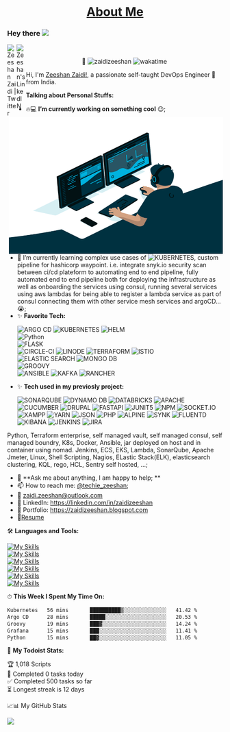 <h1 align="center"><a href="https://zaidizeeshan.github.io/">About Me</a></h1>


<!-- [![](https://github.com/zaidizeeshan/zaidizeeshan/blob/main/dino.gif)](#)-->
### Hey there <img src="https://media.giphy.com/media/hvRJCLFzcasrR4ia7z/giphy.gif" width="25px">
<a href="https://twitter.com/techie_zeeshan">
  <img align="left" alt="Zeeshan Zaidi | Twitter" width="22px" src="https://raw.githubusercontent.com/peterthehan/peterthehan/master/assets/twitter.svg" />
</a>
<a href="https://www.linkedin.com/in/zaidizeeshan/">
  <img align="left" alt="Zeeshan's LinkedIN" width="22px" src="https://raw.githubusercontent.com/peterthehan/peterthehan/master/assets/linkedin.svg" />
</a>


<br />

<p align="center">
    🎯 <img src="https://komarev.com/ghpvc/?username=zaidizeeshan" alt="zaidizeeshan"/>
    <img src="https://wakatime.com/badge/user/4719ba27-7e5d-4a0e-8a46-ec4c3e264034.svg" alt="wakatime"/>
</p>

Hi, I'm [Zeeshan Zaidi!](https://zaidizeeshan.blogspot.com/), a passionate self-taught DevOps Engineer 🚀 from India.

  <img align="right" alt="GIF" src="https://github.com/zaidizeeshan/zaidizeeshan/blob/main/code.gif?raw=true" width="500" height="320" /> 
  
**Talking about Personal Stuffs:**

- 🔥💻 **I’m currently working on something cool** :wink:;
- :notebook: I’m currently learning complex use cases of <img src="https://img.shields.io/badge/kubernetes-326ce5.svg?&style=for-the-badge&logo=kubernetes&logoColor=white" alt="KUBERNETES">, custom pipeline for hashicorp waypoint. i.e. integrate snyk.io security scan between ci/cd plateform to automating end to end pipeline, fully automated end to end pipeline both for deploying the infrastructure as well as onboarding the services using consul, running several services using aws lambdas for being able to register a lambda service as part of consul connecting them with other service mesh services and argoCD... 😭; 
- :sparkles: **Favorite Tech:** <p>
    <img src="https://img.shields.io/badge/Argo%20CD-1e0b3e?style=for-the-badge&logo=argo&logoColor=#d16044" alt="ARGO CD">
    <img src="https://img.shields.io/badge/kubernetes-326ce5.svg?&style=for-the-badge&logo=kubernetes&logoColor=white" alt="KUBERNETES">
    <img src="https://img.shields.io/badge/Helm-0F1689?style=for-the-badge&logo=Helm&labelColor=0F1689" alt="HELM">  
    <img src="https://img.shields.io/badge/python%20-%2314354C.svg?&amp;style=for-the-badge&amp;logo=python&amp;logoColor=white" alt="Python">  
    <img src="https://img.shields.io/badge/Flask-000000?style=for-the-badge&logo=flask&logoColor=white" alt="FLASK">  
    <img src="https://img.shields.io/badge/circleci-343434?style=for-the-badge&logo=circleci&logoColor=white" alt="CIRCLE-CI">
    <img src="https://img.shields.io/badge/Linode-00A95C?style=for-the-badge&logo=Linode&logoColor=white" alt="LINODE">
    <img src="https://img.shields.io/badge/Terraform-7B42BC?style=for-the-badge&logo=terraform&logoColor=white" alt="TERRAFORM">
    <img src="https://img.shields.io/badge/Istio-466BB0?style=for-the-badge&logo=Istio&logoColor=white" alt="ISTIO">  
    <img src="https://img.shields.io/badge/Elastic_Search-005571?style=for-the-badge&logo=elasticsearch&logoColor=white" alt="ELASTIC SEARCH">
    <img src="https://img.shields.io/badge/MongoDB-4EA94B?style=for-the-badge&logo=mongodb&logoColor=white" alt="MONGO DB">  
    <img src="https://img.shields.io/badge/apache%20Groovy-4298B8?style=for-the-badge&logo=apachegroovy&logoColor=white" alt="GROOVY">  
    <img src="https://img.shields.io/badge/Ansible-000000?style=for-the-badge&logo=ansible&logoColor=white" alt="ANSIBLE">
    <img src="https://img.shields.io/badge/Apache_Kafka-231F20?style=for-the-badge&logo=apache-kafka&logoColor=white" alt="KAFKA">
    <img src="https://img.shields.io/badge/Rancher-0075A8?style=for-the-badge&logo=rancher&logoColor=white" alt="RANCHER">  
</p>
<!--
A/B testing, Single Pane of Glass for Data Observability which include logs, apm, siem, xdr, rum, distributed traces and synthetics testing, terraform drift detection, Python, Terraform, vault, consul, K8s, Docker, Ansible, Jenkins, ECS, EKS, Lambda, SonarQube, Apache Jmeter, datadog, Linux, Shell Scripting, Nagios, ELastic Stack(ELK), elasticsearch clustering, KQL, rego, HCL, Sentry self hosted, ...; -->

- :sparkles: **Tech used in my previosly project:** <p>

    <img src="https://img.shields.io/badge/Sonarqube-5190cf?style=for-the-badge&logo=sonarqube&logoColor=white" alt="SONARQUBE">
    <img src="https://img.shields.io/badge/Amazon%20DynamoDB-4053D6?style=for-the-badge&logo=Amazon%20DynamoDB&logoColor=white" alt="DYNAMO DB">  
    <img src="https://img.shields.io/badge/Databricks-FF3621?style=for-the-badge&logo=Databricks&logoColor=white" alt="DATABRICKS">
    <img src="https://img.shields.io/badge/Apache-D22128?style=for-the-badge&logo=Apache&logoColor=white" alt="APACHE">  
    <img src="https://img.shields.io/badge/Cypress-17202C?style=for-the-badge&logo=cypress&logoColor=white" alt="CUCUMBER">
    <img src="https://img.shields.io/badge/Drupal-0678BE?style=for-the-badge&logo=drupal&logoColor=white" alt="DRUPAL">
    <img src="https://img.shields.io/badge/fastapi-109989?style=for-the-badge&logo=FASTAPI&logoColor=white" alt="FASTAPI">
    <img src="https://img.shields.io/badge/Junit5-25A162?style=for-the-badge&logo=junit5&logoColor=white" alt="JUNIT5">
    <img src="https://img.shields.io/badge/npm-CB3837?style=for-the-badge&logo=npm&logoColor=white" alt="NPM">    
    <img src="https://img.shields.io/badge/Socket.io-010101?&style=for-the-badge&logo=Socket.io&logoColor=white" alt="SOCKET.IO">
    <img src="https://img.shields.io/badge/Xampp-F37623?style=for-the-badge&logo=xampp&logoColor=white" alt="XAMPP">
    <img src="https://img.shields.io/badge/Yarn-2C8EBB?style=for-the-badge&logo=yarn&logoColor=white" alt="YARN">
    <img src="https://img.shields.io/badge/json-5E5C5C?style=for-the-badge&logo=json&logoColor=white" alt="JSON">
    <img src="https://img.shields.io/badge/PHP-777BB4?style=for-the-badge&logo=php&logoColor=white" alt="PHP">
    <img src="https://img.shields.io/badge/Alpine_Linux-0D597F?style=for-the-badge&logo=alpine-linux&logoColor=white" alt="ALPINE">
    <img src="https://img.shields.io/badge/Snyk-4C4A73?style=for-the-badge&logo=snyk&logoColor=white" alt="SYNK">
    <img src="https://img.shields.io/badge/Fluentd-599CD0?style=for-the-badge&logo=fluentd&logoColor=white&labelColor=599CD0" alt="FLUENTD">
    <img src="https://img.shields.io/badge/Kibana-005571?style=for-the-badge&logo=Kibana&logoColor=white" alt="KIBANA">
    <img src="https://img.shields.io/badge/Jenkins-D24939?style=for-the-badge&logo=Jenkins&logoColor=white" alt="JENKINS">   
    <img src="https://img.shields.io/badge/Jira-0052CC?style=for-the-badge&logo=Jira&logoColor=white" alt="JIRA">    
</p>

Python, Terraform enterprise, self managed vault, self managed consul, self managed boundry, K8s, Docker, Ansible, jar deployed on host and in container using nomad. Jenkins, ECS, EKS, Lambda, SonarQube, Apache Jmeter, Linux, Shell Scripting, Nagios, ELastic Stack(ELK), elasticsearch clustering, KQL, rego, HCL, Sentry self hosted,  ...;
- 💬 **Ask me about anything, I am happy to help; **
- 📫 How to reach me: [@techie_zeeshan](https://twitter.com/techie_zeeshan);
- :email:	zaidi.zeeshan@outlook.com <br>
- :briefcase: LinkedIn: https://linkedin.com/in/zaidizeeshan <br>
- :art: Portfolio: https://zaidizeeshan.blogspot.com <br>
- 📝[Resume](https://drive.google.com/file/d/1vJdfvdBJyLVAIyyvz4z0UEIsrbihqcxh/view?usp=sharing)

🛠️ **Languages and Tools:**  

[![My Skills](https://skillicons.dev/icons?i=linux,bash,py,flask,java,php,nodejs&perline=10)](https://skillicons.dev)
<br />
[![My Skills](https://skillicons.dev/icons?i=mysql,postgres,mongodb,dynamodb,redis&perline=10)](https://skillicons.dev)
<br />
[![My Skills](https://skillicons.dev/icons?i=githubactions,regex,postman,nginx&perline=10)](https://skillicons.dev)
<br />
[![My Skills](https://skillicons.dev/icons?i=git,jenkins,maven,selenium,docker,kubernetes,ansible&perline=10)](https://skillicons.dev)
<br />
[![My Skills](https://skillicons.dev/icons?i=aws,gcp,azure,openstack,openshift&perline=10)](https://skillicons.dev)
<br />
[![My Skills](https://skillicons.dev/icons?i=kafka,prometheus,grafana,sentry&perline=10)](https://skillicons.dev)

<!--
https://github.com/tandpfun/skill-icons/blob/main/readme.md
https://github.com/alexandresanlim/Badges4-README.md-Profile
<code><img height="20" src="https://raw.githubusercontent.com/github/explore/80688e429a7d4ef2fca1e82350fe8e3517d3494d/topics/python/python.png"></code>
<code><img height="20" src="https://raw.githubusercontent.com/github/explore/80688e429a7d4ef2fca1e82350fe8e3517d3494d/topics/mysql/mysql.png"></code>
<code><img height="20" src="https://raw.githubusercontent.com/github/explore/80688e429a7d4ef2fca1e82350fe8e3517d3494d/topics/firebase/firebase.png"></code>
<code><img height="20" src="https://raw.githubusercontent.com/github/explore/80688e429a7d4ef2fca1e82350fe8e3517d3494d/topics/git/git.png"></code>
<code><img height="20" src="https://raw.githubusercontent.com/github/explore/80688e429a7d4ef2fca1e82350fe8e3517d3494d/topics/nodejs/nodejs.png"></code>
<code><img height="20" src="https://raw.githubusercontent.com/github/explore/6c6508f34230f0ac0d49e847a326429eefbfc030/topics/docker/docker.png"></code>
<code><img height="20" src="https://raw.githubusercontent.com/github/explore/46beb428f6ba77f5de33ba7633402379aba5d92d/topics/kubernetes/kubernetes.png"></code>
<code><img height="20" src="https://raw.githubusercontent.com/github/explore/46beb428f6ba77f5de33ba7633402379aba5d92d/topics/go/go.png"></code>
<code><img height="20" src="https://raw.githubusercontent.com/github/explore/a78365e1ed698ba6441a91508591e863cf1f9590/topics/terraform/terraform.png"></code>
-->

⏱ **This Week I Spent My Time On:**
<!--START_SECTION:waka-->
```text
Kubernetes   56 mins       ██████████▒░░░░░░░░░░░░░░   41.42 % 
Argo CD      28 mins       █████░░░░░░░░░░░░░░░░░░░░   20.53 % 
Groovy       19 mins       ███▓░░░░░░░░░░░░░░░░░░░░░   14.24 % 
Grafana      15 mins       ███░░░░░░░░░░░░░░░░░░░░░░   11.41 % 
Python       15 mins       ██▓░░░░░░░░░░░░░░░░░░░░░░   11.05 % 
```
<!--END_SECTION:waka-->

🚧 **My Todoist Stats:**
<!-- TODO-IST:START -->
🏆  1,018 Scripts           
🎯  Completed 0 tasks today           
✅  Completed 500 tasks so far           
⏳  Longest streak is 12 days
<!-- TODO-IST:END -->



📈📊 My GitHub Stats 
<!--
<p align="left"> <img src="https://github-readme-stats.vercel.app/api?username=zaidizeeshan&show_icons=true&theme=gotham" alt="zaidizeeshan" />(#)
<p align="right"> <img src="https://github-readme-streak-stats.herokuapp.com/?user=zaidizeeshan&theme=dark" alt="zaidizeeshan" />(#)  -->

[![](https://github-readme-streak-stats.herokuapp.com/?user=zaidizeeshan&theme=dark)](#)  



<!-- fake contribution.gif  ### ∞ contributions in the last year 

 TODO-IST:START| <img src="https://github.com/zaidizeeshan/zaidizeeshan/blob/main/contributions.gif" alt="Contributions" width="722px" height="112px" /> | 
| ------------------------------------------------------------------------------------------------------------------------------------------- |


[Learn how we count contributions](https://docs.github.com/en/free-pro-team@latest/github/setting-up-and-managing-your-github-profile/why-are-my-contributions-not-showing-up-on-my-profile) -->

<!-- --------------------------------------------------------------------------------------- -->
<!-- 
<hr></hr>
<p align="center">
  <samp>
    Hi, I'm Zeeshan! 👋 <br>
    🔥 Delhi based DevOps Engineer grinding hard to make something cool  <br>
    :sparkles: Favorite Tech: cloud, Soc analysis, observability, Multi could integration, OWASP Zap, selenium, service mesh, web assembly, Linux ... <br>
    :notebook: I’m currently learning complex use cases of Kubernetes... 😭  <br>
    :email:	zaidi.zeeshan@outlook.com <br>
    :art: Portfolio: https://about.me/zeeshanzaidi <br>
    :briefcase: LinkedIn: https://linkedin.com/in/zaidizeeshan <br>
  </samp>
</p>
-->
<!--
**zaidizeeshan/zaidizeeshan** is a ✨ _special_ ✨ repository because its `README.md` (this file) appears on your GitHub profile.

Here are some ideas to get you started:

- 🔭 I’m currently working on ...
- 🌱 I’m currently learning ...
- 👯 I’m looking to collaborate on ...
- 🤔 I’m looking for help with ...
- 💬 Ask me about like dashboards to visualize and analyse data but you can't see the dashboard 24x7. so ehat is the solution? alerting is the solution...
- 📫 How to reach me: ...
🌸
- 😄 Pronouns: ...
- ⚡ Fun fact: ...
-->
